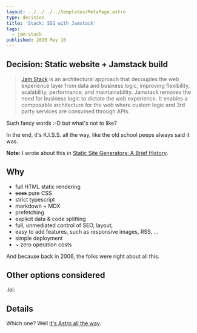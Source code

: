 ```yaml
---
layout: ../../../../templates/MetaPage.astro
type: decision
title: 'Stack: SSG with Jamstack'
tags:
  - jam-stack
published: 2019 May 16
---
```


## Decision: Static website + Jamstack build

> [Jam Stack](https://jamstack.org/) is an architectural approach that decouples the web experience layer from data and business logic, improving flexibility, scalability, performance, and maintainability.
> Jamstack removes the need for business logic to dictate the web experience.
> It enables a composable architecture for the web where custom logic and 3rd party services are consumed through APIs.

Such fancy words :-D but what's not to like?

In the end, it's K.I.S.S. all the way, like the old school peeps always said it was.

**Note:** I wrote about this in [Static Site Generators: A Brief History](/posts/2019-06/static-site-generators-brief-history).

## Why

- full HTML static rendering
- ~~scss~~ pure CSS
- strict typescript
- markdown + MDX
- prefetching
- explicit data & code splitting
- full, unmediated control of SEO, layout,
- easy to add features, such as responsive images, RSS, ...
- simple deployment
- ~ zero operation costs

And because back in 2006, the folks were right about all this.

## Other options considered

:lol:

## Details

Which one? Well [it's Astro all the way](/meta/records/pending/rebuild-with-astro).
